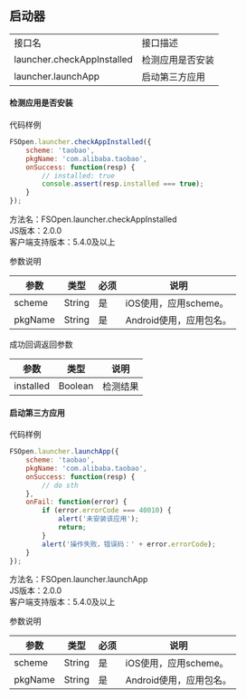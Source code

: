 ## 启动器  
<table>
   <tr>
      <td>接口名</td>
      <td>接口描述</td>
   </tr>
	<tr>
      <td>launcher.checkAppInstalled</td>
      <td>检测应用是否安装</td>
   </tr>
   <tr>
      <td>launcher.launchApp</td>
      <td>启动第三方应用</td>
   </tr>
</table>

#### 检测应用是否安装
 
代码样例
```javascript
FSOpen.launcher.checkAppInstalled({
    scheme: 'taobao',
    pkgName: 'com.alibaba.taobao',
    onSuccess: function(resp) {
        // installed: true
        console.assert(resp.installed === true);
    }
});
``` 

方法名：FSOpen.launcher.checkAppInstalled   
JS版本：2.0.0   
客户端支持版本：5.4.0及以上   

参数说明  

| 参数      | 类型        | 必须 | 说明         |
| ----------| ------------| -----| -------------|
| scheme    | String      | 是   | iOS使用，应用scheme。 |
| pkgName   | String      | 是   | Android使用，应用包名。 |

成功回调返回参数  

| 参数      | 类型            | 说明                |
| ----------| ----------------| --------------------|
| installed | Boolean         | 检测结果 |


#### 启动第三方应用    

代码样例
```javascript
FSOpen.launcher.launchApp({
    scheme: 'taobao',
    pkgName: 'com.alibaba.taobao',
    onSuccess: function(resp) {
        // do sth
    },
    onFail: function(error) {
        if (error.errorCode === 40010) {
            alert('未安装该应用');
            return;
        }
        alert('操作失败，错误码：' + error.errorCode);
    }
});
``` 

方法名：FSOpen.launcher.launchApp   
JS版本：2.0.0   
客户端支持版本：5.4.0及以上   

参数说明  

| 参数      | 类型        | 必须 | 说明         |
| ----------| ------------| -----| -------------|
| scheme    | String      | 是   | iOS使用，应用scheme。 |
| pkgName   | String      | 是   | Android使用，应用包名。 |
